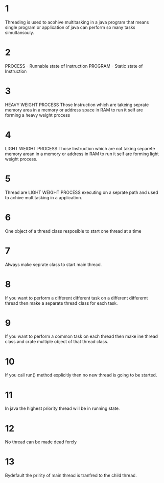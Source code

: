 # 1 
Threading is used to acohive multitasking in a java program that means single program or application of java can perform so many tasks simultansouly.

# 2 
PROCESS - Runnable state of Instruction
PROGRAM - Static state of Instruction 

# 3
HEAVY WEIGHT PROCESS
Those Instruction which are takeing seprate memory area in a memory or address space in RAM to run it self are forming a heavy weight process

# 4
LIGHT WEIGHT PROCESS
Those Instruction which are not taking separete memory arean in a memory or address in RAM to run it self are forming light weight process.

# 5
Thread are LIGHT WEIGHT PROCESS executing on a seprate path and used to achive multitasking in a application.

# 6 
One object of a thread class resposible to start one thread at a time

# 7 
Always make seprate class to start main thread.

# 8 
If you want to perform a different different task on a different differernt thread then make a separate thread class for each task.

# 9 
If you want to perform a common task on each thread then make ine thread class and crate multiple object of that thread class. 

 
# 10
If you call run() method explicitly then no new thread is going to be started.

# 11
In java the highest priority thread will be in running state.

# 12
No thread can be made dead forcly 

# 13
Bydefault the pririty of main thread is tranfred to the child thread.
